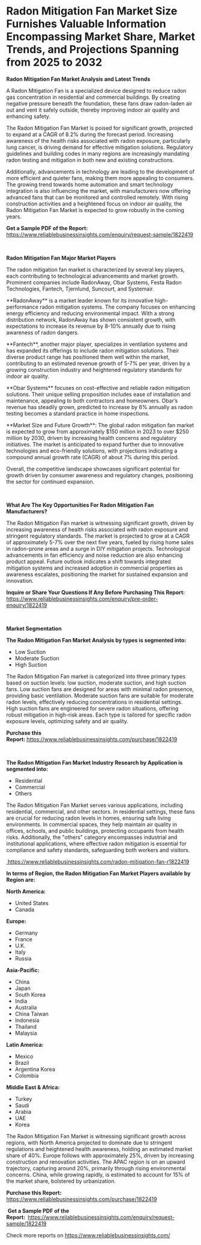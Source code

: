 <p><h1>Radon Mitigation Fan Market Size Furnishes Valuable Information Encompassing Market Share, Market Trends, and Projections Spanning from 2025 to 2032</h1></p><p><strong>Radon Mitigation Fan Market Analysis and Latest Trends</strong></p>
<p><p>A Radon Mitigation Fan is a specialized device designed to reduce radon gas concentration in residential and commercial buildings. By creating negative pressure beneath the foundation, these fans draw radon-laden air out and vent it safely outside, thereby improving indoor air quality and enhancing safety.</p><p>The Radon Mitigation Fan Market is poised for significant growth, projected to expand at a CAGR of 8.2% during the forecast period. Increasing awareness of the health risks associated with radon exposure, particularly lung cancer, is driving demand for effective mitigation solutions. Regulatory guidelines and building codes in many regions are increasingly mandating radon testing and mitigation in both new and existing constructions.</p><p>Additionally, advancements in technology are leading to the development of more efficient and quieter fans, making them more appealing to consumers. The growing trend towards home automation and smart technology integration is also influencing the market, with manufacturers now offering advanced fans that can be monitored and controlled remotely. With rising construction activities and a heightened focus on indoor air quality, the Radon Mitigation Fan Market is expected to grow robustly in the coming years.</p></p>
<p><strong>Get a Sample PDF of the Report:&nbsp;</strong> <a href="https://www.reliablebusinessinsights.com/enquiry/request-sample/1822419?utm_campaign=1996&utm_medium=2&utm_source=Github&utm_content=ia&utm_term=18022025&utm_id=radon-mitigation-fan">https://www.reliablebusinessinsights.com/enquiry/request-sample/1822419</a></p>
<p>&nbsp;</p>
<p><strong>Radon Mitigation Fan Major Market Players</strong></p>
<p><p>The radon mitigation fan market is characterized by several key players, each contributing to technological advancements and market growth. Prominent companies include RadonAway, Obar Systems, Festa Radon Technologies, Fantech, Tjernlund, Suncourt, and Systemair.</p><p>**RadonAway** is a market leader known for its innovative high-performance radon mitigation systems. The company focuses on enhancing energy efficiency and reducing environmental impact. With a strong distribution network, RadonAway has shown consistent growth, with expectations to increase its revenue by 8-10% annually due to rising awareness of radon dangers.</p><p>**Fantech**, another major player, specializes in ventilation systems and has expanded its offerings to include radon mitigation solutions. Their diverse product range has positioned them well within the market, contributing to an estimated revenue growth of 5-7% per year, driven by a growing construction industry and heightened regulatory standards for indoor air quality.</p><p>**Obar Systems** focuses on cost-effective and reliable radon mitigation solutions. Their unique selling proposition includes ease of installation and maintenance, appealing to both contractors and homeowners. Obar’s revenue has steadily grown, predicted to increase by 6% annually as radon testing becomes a standard practice in home inspections.</p><p>**Market Size and Future Growth**: The global radon mitigation fan market is expected to grow from approximately $150 million in 2023 to over $250 million by 2030, driven by increasing health concerns and regulatory initiatives. The market is anticipated to expand further due to innovative technologies and eco-friendly solutions, with projections indicating a compound annual growth rate (CAGR) of about 7% during this period.</p><p>Overall, the competitive landscape showcases significant potential for growth driven by consumer awareness and regulatory changes, positioning the sector for continued expansion.</p></p>
<p>&nbsp;</p>
<p><strong>What Are The Key Opportunities For Radon Mitigation Fan Manufacturers?</strong></p>
<p><p>The Radon Mitigation Fan market is witnessing significant growth, driven by increasing awareness of health risks associated with radon exposure and stringent regulatory standards. The market is projected to grow at a CAGR of approximately 5-7% over the next five years, fueled by rising home sales in radon-prone areas and a surge in DIY mitigation projects. Technological advancements in fan efficiency and noise reduction are also enhancing product appeal. Future outlook indicates a shift towards integrated mitigation systems and increased adoption in commercial properties as awareness escalates, positioning the market for sustained expansion and innovation.</p></p>
<p><strong>Inquire or Share Your Questions If Any Before Purchasing This Report:</strong> <a href="https://www.reliablebusinessinsights.com/enquiry/pre-order-enquiry/1822419?utm_campaign=1996&utm_medium=2&utm_source=Github&utm_content=ia&utm_term=18022025&utm_id=radon-mitigation-fan">https://www.reliablebusinessinsights.com/enquiry/pre-order-enquiry/1822419</a></p>
<p>&nbsp;</p>
<p><strong>Market Segmentation</strong></p>
<p><strong>The Radon Mitigation Fan Market Analysis by types is segmented into:</strong></p>
<p><ul><li>Low Suction</li><li>Moderate Suction</li><li>High Suction</li></ul></p>
<p><p>The Radon Mitigation Fan market is categorized into three primary types based on suction levels: low suction, moderate suction, and high suction fans. Low suction fans are designed for areas with minimal radon presence, providing basic ventilation. Moderate suction fans are suitable for moderate radon levels, effectively reducing concentrations in residential settings. High suction fans are engineered for severe radon situations, offering robust mitigation in high-risk areas. Each type is tailored for specific radon exposure levels, optimizing safety and air quality.</p></p>
<p><strong>Purchase this Report:&nbsp;</strong><a href="https://www.reliablebusinessinsights.com/purchase/1822419?utm_campaign=1996&utm_medium=2&utm_source=Github&utm_content=ia&utm_term=18022025&utm_id=radon-mitigation-fan">https://www.reliablebusinessinsights.com/purchase/1822419</a></p>
<p>&nbsp;</p>
<p><strong>The Radon Mitigation Fan Market Industry Research by Application is segmented into:</strong></p>
<p><ul><li>Residential</li><li>Commercial</li><li>Others</li></ul></p>
<p><p>The Radon Mitigation Fan Market serves various applications, including residential, commercial, and other sectors. In residential settings, these fans are crucial for reducing radon levels in homes, ensuring safe living environments. In commercial spaces, they help maintain air quality in offices, schools, and public buildings, protecting occupants from health risks. Additionally, the "others" category encompasses industrial and institutional applications, where effective radon mitigation is essential for compliance and safety standards, safeguarding both workers and visitors.</p></p>
<p><a href="https://www.reliablebusinessinsights.com/radon-mitigation-fan-r1822419?utm_campaign=1996&utm_medium=2&utm_source=Github&utm_content=ia&utm_term=18022025&utm_id=radon-mitigation-fan">&nbsp;https://www.reliablebusinessinsights.com/radon-mitigation-fan-r1822419</a></p>
<p><strong>In terms of Region, the Radon Mitigation Fan Market Players available by Region are:</strong></p>
<p>
    <p> <strong> North America: </strong>
        <ul>
            <li>United States</li>
            <li>Canada</li>
        </ul>
        </p> 
    <p> <strong> Europe: </strong>
        <ul>
            <li>Germany</li>
            <li>France</li>
            <li>U.K.</li>
            <li>Italy</li>
            <li>Russia</li>
        </ul>
        </p> 
    <p> <strong> Asia-Pacific: </strong>
        <ul>
            <li>China</li>
            <li>Japan</li>
            <li>South Korea</li>
            <li>India</li>
            <li>Australia</li>
            <li>China Taiwan</li>
            <li>Indonesia</li>
            <li>Thailand</li>
            <li>Malaysia</li>
        </ul>
        </p> 
    <p> <strong> Latin America: </strong>
        <ul>
            <li>Mexico</li>
            <li>Brazil</li>
            <li>Argentina Korea</li>
            <li>Colombia</li>
        </ul>
        </p> 
    <p> <strong> Middle East & Africa: </strong>
        <ul>
            <li>Turkey</li>
            <li>Saudi</li>
            <li>Arabia</li>
            <li>UAE</li>
            <li>Korea</li>
        </ul>
    </p>
    </p>
<p><p>The Radon Mitigation Fan Market is witnessing significant growth across regions, with North America projected to dominate due to stringent regulations and heightened health awareness, holding an estimated market share of 40%. Europe follows with approximately 25%, driven by increasing construction and renovation activities. The APAC region is on an upward trajectory, capturing around 20%, primarily through rising environmental concerns. China, while growing rapidly, is estimated to account for 15% of the market share, bolstered by urbanization.</p></p>
<p><strong>Purchase this Report: </strong><a href="https://www.reliablebusinessinsights.com/purchase/1822419?utm_campaign=1996&utm_medium=2&utm_source=Github&utm_content=ia&utm_term=18022025&utm_id=radon-mitigation-fan">https://www.reliablebusinessinsights.com/purchase/1822419</a></p>
<p>&nbsp;<strong>Get a Sample PDF of the Report:&nbsp;&nbsp;</strong><a href="https://www.reliablebusinessinsights.com/enquiry/request-sample/1822419?utm_campaign=1996&utm_medium=2&utm_source=Github&utm_content=ia&utm_term=18022025&utm_id=radon-mitigation-fan">https://www.reliablebusinessinsights.com/enquiry/request-sample/1822419</a></p>
<p><strong></strong></p>
<p>Check more reports on <a href="https://www.reliablebusinessinsights.com/?utm_campaign=1996&utm_medium=2&utm_source=Github&utm_content=ia&utm_term=18022025&utm_id=radon-mitigation-fan">https://www.reliablebusinessinsights.com/</a></p>